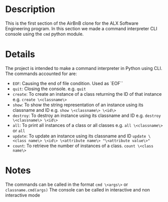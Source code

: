 # Description
This is the first section of the AirBnB clone for the ALX Software Engineering program. In this section we made a command interpreter CLI console using the `cmd` python module.

# Details
The project is intended to make a command interpreter in Python using CLI. The commands accounted for are:
* `EOF`: Causing the end of file condition. Used as `EOF``
* `quit`: Closing the console. e.g. `quit`
* `create`: To create an instance of a class returning the ID of that instance e.g. `create \<classname\>`
* `show`: To show the string representation of an instance using its classname and ID e.g. `show \<classname\> \<id\>`
* `destroy`: To destroy an instance using its classname and ID e.g. `destroy \<classname\> \<id\>`
* `all`: To print all instances of a class or all classes e.g. `all \<classname\>` or `all`
* `update`: To update an instance using its classname and ID `update \<class name\> \<id\> \<attribute name\> "\<attribute value\>"`
* `count`: To retrieve the number of instances of a class. `count \<class name\>`

# Notes
The commands can be called in the format `cmd \<args\>` or `classname.cmd(args)`
The console can be called in interactive and non interactive mode

